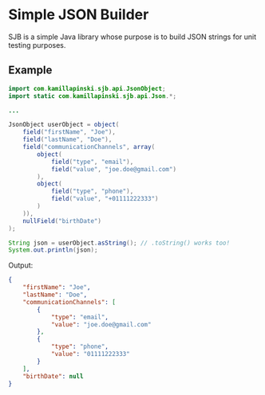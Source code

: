 # Simple JSON Builder

SJB is a simple Java library whose purpose is to build JSON strings for unit testing purposes.

## Example
```java
import com.kamillapinski.sjb.api.JsonObject;
import static com.kamillapinski.sjb.api.Json.*;

...

JsonObject userObject = object(
    field("firstName", "Joe"),
    field("lastName", "Doe"),
    field("communicationChannels", array(
    	object(
    	    field("type", "email"),
            field("value", "joe.doe@gmail.com")
        ),
        object(
            field("type", "phone"),
            field("value", "+01111222333")
        )
    )),
    nullField("birthDate")
);

String json = userObject.asString(); // .toString() works too!
System.out.println(json);
```

Output:
```json
{
    "firstName": "Joe",
    "lastName": "Doe",
    "communicationChannels": [
        {
            "type": "email",
            "value": "joe.doe@gmail.com"
        },
        {
            "type": "phone",
            "value": "01111222333"
        }
    ],
    "birthDate": null
}
```
